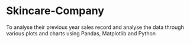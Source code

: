 # Skincare-Company
To analyse their previous year sales record and analyse the data through various plots and charts using Pandas, Matplotlib and Python
